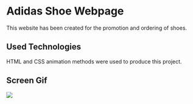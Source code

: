 <h1>Adidas Shoe Webpage</h1>

This website has been created for the promotion and ordering of shoes. 

<h2> Used Technologies</h2>

HTML and CSS animation methods were used to produce this project.

<h2> Screen Gif</h2>

![](screen.gif)